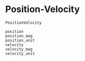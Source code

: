 # Position-Velocity

```@docs
PositionVelocity
```

```@docs
position
position_mag
position_unit
velocity
velocity_mag
velocity_unit
```

